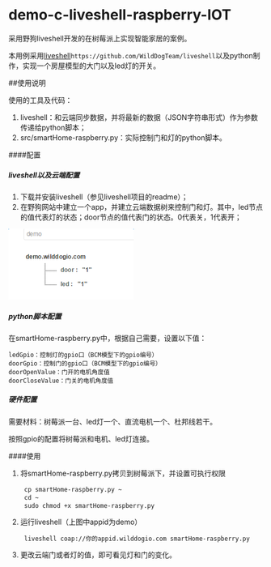 # demo-c-liveshell-raspberry-IOT
采用野狗liveshell开发的在树莓派上实现智能家居的案例。

本用例采用[liveshell](https://github.com/WildDogTeam/liveshell)`https://github.com/WildDogTeam/liveshell`以及python制作，实现一个房屋模型的大门以及led灯的开关。

##使用说明

使用的工具及代码：

1. liveshell：和云端同步数据，并将最新的数据（JSON字符串形式）作为参数传递给python脚本；
2. src/smartHome-raspberry.py：实际控制门和灯的python脚本。

####配置

##### liveshell以及云端配置

1. 下载并安装liveshell（参见liveshell项目的readme）；
2. 在野狗网站中建立一个app，并建立云端数据树来控制门和灯。其中，led节点的值代表灯的状态；door节点的值代表门的状态。0代表关，1代表开；

![](docs/resource/tree.png)

##### python脚本配置

在smartHome-raspberry.py中，根据自己需要，设置以下值：

	ledGpio：控制灯的gpio口（BCM模型下的gpio编号）
	doorGpio：控制门的gpio口（BCM模型下的gpio编号）
	doorOpenValue：门开的电机角度值
	doorCloseValue：门关的电机角度值

##### 硬件配置

需要材料：树莓派一台、led灯一个、直流电机一个、杜邦线若干。

按照gpio的配置将树莓派和电机、led灯连接。

####使用

1. 将smartHome-raspberry.py拷贝到树莓派下，并设置可执行权限

		cp smartHome-raspberry.py ~
		cd ~
		sudo chmod +x smartHome-raspberry.py
2. 运行liveshell（上图中appid为demo）
		
		liveshell coap://你的appid.wilddogio.com smartHome-raspberry.py
3. 更改云端门或者灯的值，即可看见灯和门的变化。